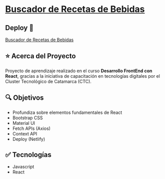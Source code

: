 # [Buscador de Recetas de Bebidas](https://mdcarron-ctc-buscador-bebidas.netlify.app/)

## Deploy 🔻

[Buscador de Recetas de Bebidas](https://mdcarron-ctc-buscador-bebidas.netlify.app/)

## ⭐ Acerca del Proyecto

Proyecto de aprendizaje realizado en el curso **Desarrollo FrontEnd con React**, gracias a la iniciativa de capacitación en tecnologías digitales por el Cluster Tecnológico de Catamarca (CTC).

## 🔍 Objetivos

- Profundiza sobre elementos fundamentales de React
- Bootstrap CSS
- Material UI
- Fetch APIs (Axios)
- Context API
- Deploy (Netlify)

## ✅ Tecnologías

- Javascript
- React
